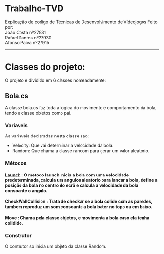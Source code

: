 # Trabalho-TVD
Explicação de codigo de Técnicas de Desenvolvimento de Vídeojogos
Feito por:   
João Costa nº27931  
Rafael Santos nº27930  
Afonso Paiva nº27915  
*** 
# Classes do projeto:

 O projeto e dividido em 6 classes nomeadamente:

## Bola.cs
 A classe bola.cs faz toda a logica do movimento e comportamento da bola, tendo a classe objetos como pai.
### Variaveis

As variaveis declaradas nesta classe sao:  
* Velocity: Que vai determinar a velocidade da bola.  
* Random: Que chama a classe random para gerar um valor aleatorio.  

### Métodos  

   #### <u>Launch</u> : O metodo launch inicia a bola com uma velocidade predeterminada, calcula um angulos aleatorio  para lancar a bola, define a posição da bola no centro do ecrã e calcula a velocidade da bola consoante o angulo.  
   #### CheckWallCollision : Trata de checkar se a bola colide com as paredes, tambem reproduz um som consoante a bola bater no topo ou em baixo.  
   #### Move : Chama pela classe objetos, e movimenta a bola caso ela tenha colidido.

### Construtor

O contrutor so inicia um objeto da classe Random.




